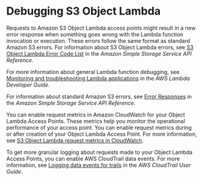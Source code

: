 # Debugging S3 Object Lambda<a name="olap-debugging-lambda"></a>

Requests to Amazon S3 Object Lambda access points might result in a new error response when something goes wrong with the Lambda function invocation or execution\. These errors follow the same format as standard Amazon S3 errors\. For information about S3 Object Lambda errors, see [S3 Object Lambda Error Code List](https://docs.aws.amazon.com/AmazonS3/latest/API/ErrorResponses.html#S3ObjectLambdaErrorCodeList) in the *Amazon Simple Storage Service API Reference*\.

For more information about general Lambda function debugging, see [Monitoring and troubleshooting Lambda applications](https://docs.aws.amazon.com/lambda/latest/dg/lambda-monitoring.html ) in the *AWS Lambda Developer Guide*\.

For information about standard Amazon S3 errors, see [Error Responses](https://docs.aws.amazon.com/AmazonS3/latest/API/ErrorResponses.html) in the *Amazon Simple Storage Service API Reference*\.

You can enable request metrics in Amazon CloudWatch for your Object Lambda Access Points\. These metrics help you monitor the operational performance of your access point\. You can enable request metrics during or after creation of your Object Lambda Access Point\. For more information, see [S3 Object Lambda request metrics in CloudWatch](metrics-dimensions.md#olap-cloudwatch-metrics)\.

To get more granular logging about requests made to your Object Lambda Access Points, you can enable AWS CloudTrail data events\. For more information, see [Logging data events for trails](https://docs.aws.amazon.com/awscloudtrail/latest/userguide/logging-data-events-with-cloudtrail.html) in the *AWS CloudTrail User Guide*\.